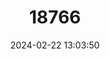 ---
title: "18766"
category: "Pteropus vampyrus"
draft: false
date: 2024-02-22 13:03:50
languages:
  English: ["Large Flying Fox", "Malayan Flying Fox", "Large Flying-fox"]
  Philippine (Other): ["Bayakan", "Kabog (Visayan)", "Paniki (Filipino/Tagalog)"]
  Indonesian: ["Bengkawat (Kalimantan)", "Kalong", "Paing"]
  Vietnamese: ["Dơi ngựa lớn", "Dơi quạ"]
  Thai: ["Kang Kao Mae Kai", "Khangkao Maekai Pafon (ค้างคาวแม่ไก่ป่าฝน)"]
  Malay: ["Keluang Besar"]
  Spanish; Castilian: ["Zorro Volador De Cuello Rojo"]
---